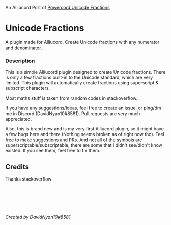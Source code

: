 An Alliucord Port of [Powercord Unicode Fractions](https://github.com/DavidNyan10/UnicodeFractions/)

# Unicode Fractions

A plugin made for Alliucord. Create Unicode fractions with any numerator and denominator.

### Description

This is a simple Alliucord plugin designed to create Unicode fractions. There is only a few fractions built-in to the Unicode standard, which are very limited. This plugin will automatically create fractions using superscript & subscript characters.

Most maths stuff is taken from random codes in stackoverflow.

If you have any suggestions/ideas, feel free to create an issue, or ping/dm me in Discord (DavidNyan10#8581). Pull requests are very much appreciated.

Also, this is brand new and is my very first Alliucord plugin, so it might have a few bugs here and there (Nothing seems broken as of right now tho). Feel free to make suggestions and PRs. And not all of the symbols are superscriptable/subscriptable, there are some that I didn't see/didn't know existed. If you see them, feel free to fix them.

## Credits

Thanks stackoverflow

<br/>
<br/>
<br/>
<br/>

###### Created by DavidNyan10#8581
